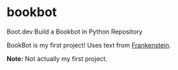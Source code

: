 # bookbot
Boot.dev Build a Bookbot in Python Repository

BookBot is my first project! 
Uses text from [Frankenstein](https://raw.githubusercontent.com/asweigart/codebreaker/master/frankenstein.txt).

**Note:** Not actually my first project.